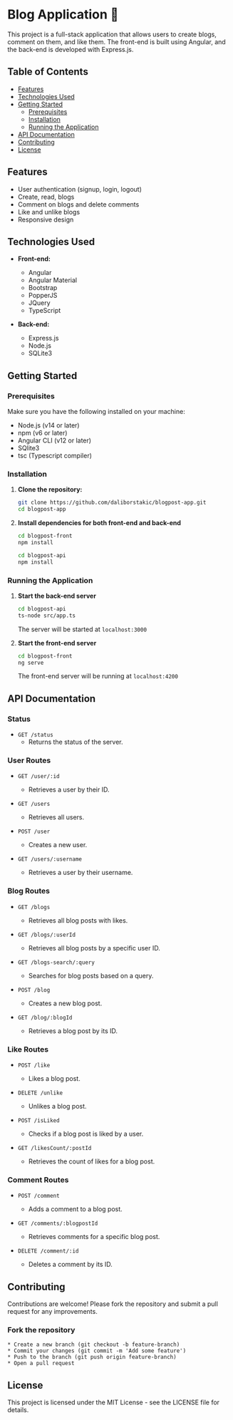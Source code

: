 # Blog Application 📄

This project is a full-stack application that allows users to create blogs, comment on them, and like them. The front-end is built using Angular, and the back-end is developed with Express.js.

## Table of Contents

- [Features](#features)
- [Technologies Used](#technologies-used)
- [Getting Started](#getting-started)
  - [Prerequisites](#prerequisites)
  - [Installation](#installation)
  - [Running the Application](#running-the-application)
- [API Documentation](#api-documentation)
- [Contributing](#contributing)
- [License](#license)

## Features

- User authentication (signup, login, logout)
- Create, read, blogs
- Comment on blogs and delete comments
- Like and unlike blogs
- Responsive design

## Technologies Used

- **Front-end:**

  - Angular
  - Angular Material
  - Bootstrap
  - PopperJS
  - JQuery
  - TypeScript

- **Back-end:**
  - Express.js
  - Node.js
  - SQLite3

## Getting Started

### Prerequisites

Make sure you have the following installed on your machine:

- Node.js (v14 or later)
- npm (v6 or later)
- Angular CLI (v12 or later)
- SQlite3
- tsc (Typescript compiler)

### Installation

1. **Clone the repository:**

   ```sh
   git clone https://github.com/daliborstakic/blogpost-app.git
   cd blogpost-app
   ```

2. **Install dependencies for both front-end and back-end**

   ```sh
   cd blogpost-front
   npm install

   cd blogpost-api
   npm install
   ```

### Running the Application

1. **Start the back-end server**

   ```sh
   cd blogpost-api
   ts-node src/app.ts
   ```

   The server will be started at `localhost:3000`

2. **Start the front-end server**

   ```sh
   cd blogpost-front
   ng serve
   ```

   The front-end server will be running at `localhost:4200`

## API Documentation

### Status

- `GET /status`
  - Returns the status of the server.

### User Routes

- `GET /user/:id`

  - Retrieves a user by their ID.

- `GET /users`

  - Retrieves all users.

- `POST /user`

  - Creates a new user.

- `GET /users/:username`
  - Retrieves a user by their username.

### Blog Routes

- `GET /blogs`

  - Retrieves all blog posts with likes.

- `GET /blogs/:userId`

  - Retrieves all blog posts by a specific user ID.

- `GET /blogs-search/:query`

  - Searches for blog posts based on a query.

- `POST /blog`

  - Creates a new blog post.

- `GET /blog/:blogId`
  - Retrieves a blog post by its ID.

### Like Routes

- `POST /like`

  - Likes a blog post.

- `DELETE /unlike`

  - Unlikes a blog post.

- `POST /isLiked`

  - Checks if a blog post is liked by a user.

- `GET /likesCount/:postId`
  - Retrieves the count of likes for a blog post.

### Comment Routes

- `POST /comment`

  - Adds a comment to a blog post.

- `GET /comments/:blogpostId`

  - Retrieves comments for a specific blog post.

- `DELETE /comment/:id`
  - Deletes a comment by its ID.

## Contributing

Contributions are welcome! Please fork the repository and submit a pull request for any improvements.

### Fork the repository

    * Create a new branch (git checkout -b feature-branch)
    * Commit your changes (git commit -m 'Add some feature')
    * Push to the branch (git push origin feature-branch)
    * Open a pull request

## License

This project is licensed under the MIT License - see the LICENSE file for details.

